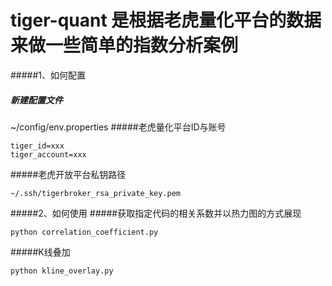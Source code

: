 # tiger-quant 是根据老虎量化平台的数据来做一些简单的指数分析案例

#####1、如何配置
##### 新建配置文件
~/config/env.properties
#####老虎量化平台ID与账号
~~~
tiger_id=xxx
tiger_account=xxx
~~~

#####老虎开放平台私钥路径
~~~
~/.ssh/tigerbroker_rsa_private_key.pem
~~~

#####2、如何使用
#####获取指定代码的相关系数并以热力图的方式展现
~~~
python correlation_coefficient.py
~~~

#####K线叠加
~~~
python kline_overlay.py
~~~
